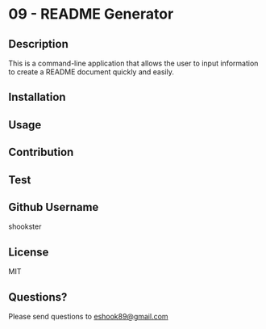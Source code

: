# 09 - README Generator


## Description
This is a command-line application that allows the user to input information to create a README document quickly and easily.

## Installation


## Usage


## Contribution


## Test


## Github Username
shookster

## License
MIT

## Questions?
Please send questions to eshook89@gmail.com